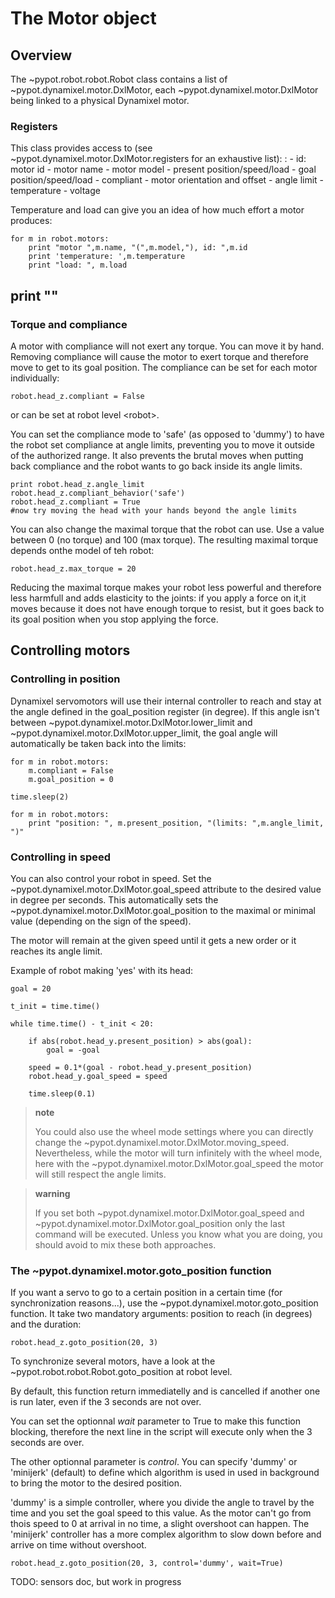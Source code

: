 # The Motor object

## Overview

The \~pypot.robot.robot.Robot class contains a list of
\~pypot.dynamixel.motor.DxlMotor, each \~pypot.dynamixel.motor.DxlMotor
being linked to a physical Dynamixel motor.

### Registers

This class provides access to (see \~pypot.dynamixel.motor.DxlMotor.registers for an exhaustive list):
:   -   id: motor id
    -   motor name
    -   motor model
    -   present position/speed/load
    -   goal position/speed/load
    -   compliant
    -   motor orientation and offset
    -   angle limit
    -   temperature
    -   voltage

Temperature and load can give you an idea of how much effort a motor
produces:

    for m in robot.motors:
        print "motor ",m.name, "(",m.model,"), id: ",m.id
        print 'temperature: ',m.temperature
        print "load: ", m.load

## print ""

### Torque and compliance

A motor with compliance will not exert any torque. You can move it by
hand. Removing compliance will cause the motor to exert torque and
therefore move to get to its goal position. The compliance can be set
for each motor individually:

    robot.head_z.compliant = False

or can be set at robot level \<robot\>.

You can set the compliance mode to 'safe' (as opposed to 'dummy') to
have the robot set compliance at angle limits, preventing you to move it
outside of the authorized range. It also prevents the brutal moves when
putting back compliance and the robot wants to go back inside its angle
limits.

    print robot.head_z.angle_limit
    robot.head_z.compliant_behavior('safe')
    robot.head_z.compliant = True
    #now try moving the head with your hands beyond the angle limits

You can also change the maximal torque that the robot can use. Use a
value between 0 (no torque) and 100 (max torque). The resulting maximal
torque depends onthe model of teh robot:

    robot.head_z.max_torque = 20

Reducing the maximal torque makes your robot less powerful and therefore
less harmfull and adds elasticity to the joints: if you apply a force on
it,it moves because it does not have enough torque to resist, but it
goes back to its goal position when you stop applying the force.

## Controlling motors

### Controlling in position

Dynamixel servomotors will use their internal controller to reach and
stay at the angle defined in the goal\_position register (in degree). If
this angle isn't between \~pypot.dynamixel.motor.DxlMotor.lower\_limit
and \~pypot.dynamixel.motor.DxlMotor.upper\_limit, the goal angle will
automatically be taken back into the limits:

    for m in robot.motors:
        m.compliant = False
        m.goal_position = 0

    time.sleep(2)

    for m in robot.motors:
        print "position: ", m.present_position, "(limits: ",m.angle_limit, ")"

### Controlling in speed

You can also control your robot in speed. Set the
\~pypot.dynamixel.motor.DxlMotor.goal\_speed attribute to the desired
value in degree per seconds. This automatically sets the
\~pypot.dynamixel.motor.DxlMotor.goal\_position to the maximal or
minimal value (depending on the sign of the speed).

The motor will remain at the given speed until it gets a new order or it
reaches its angle limit.

Example of robot making 'yes' with its head:

    goal = 20

    t_init = time.time()

    while time.time() - t_init < 20:

        if abs(robot.head_y.present_position) > abs(goal):
            goal = -goal

        speed = 0.1*(goal - robot.head_y.present_position)
        robot.head_y.goal_speed = speed

        time.sleep(0.1)

> **note**
>
> You could also use the wheel mode settings where you can directly
> change the \~pypot.dynamixel.motor.DxlMotor.moving\_speed.
> Nevertheless, while the motor will turn infinitely with the wheel
> mode, here with the \~pypot.dynamixel.motor.DxlMotor.goal\_speed the
> motor will still respect the angle limits.

> **warning**
>
> If you set both \~pypot.dynamixel.motor.DxlMotor.goal\_speed and
> \~pypot.dynamixel.motor.DxlMotor.goal\_position only the last command
> will be executed. Unless you know what you are doing, you should avoid
> to mix these both approaches.

### The \~pypot.dynamixel.motor.goto\_position function

If you want a servo to go to a certain position in a certain time (for
synchronization reasons...), use the
\~pypot.dynamixel.motor.goto\_position function. It take two mandatory
arguments: position to reach (in degrees) and the duration:

    robot.head_z.goto_position(20, 3)

To synchronize several motors, have a look at the
\~pypot.robot.robot.Robot.goto\_position at robot level.

By default, this function return immediatelly and is cancelled if
another one is run later, even if the 3 seconds are not over.

You can set the optionnal *wait* parameter to True to make this function
blocking, therefore the next line in the script will execute only when
the 3 seconds are over.

The other optionnal parameter is *control*. You can specify 'dummy' or
'minijerk' (default) to define which algorithm is used in used in
background to bring the motor to the desired position.

'dummy' is a simple controller, where you divide the angle to travel by
the time and you set the goal speed to this value. As the motor can't go
from thois speed to 0 at arrival in no time, a slight overshoot can
happen. The 'minijerk' controller has a more complex algorithm to slow
down before and arrive on time without overshoot.

    robot.head_z.goto_position(20, 3, control='dummy', wait=True)

TODO: sensors doc, but work in progress
